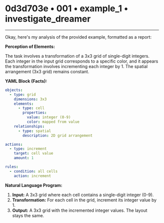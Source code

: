 # 0d3d703e • 001 • example_1 • investigate_dreamer

---
Okay, here's my analysis of the provided example, formatted as a report:

**Perception of Elements:**

The task involves a transformation of a 3x3 grid of single-digit integers. Each integer in the input grid corresponds to a specific color, and it appears the transformation involves incrementing each integer by 1. The spatial arrangement (3x3 grid) remains constant.

**YAML Block (Facts):**



```yaml
objects:
  - type: grid
    dimensions: 3x3
    elements:
      - type: cell
        properties:
          value: integer (0-9)
          color: mapped from value
    relationships:
      - type: spatial
        description: 2D grid arrangement

actions:
  - type: increment
    target: cell value
    amount: 1

rules:
  - condition: all cells
    action: increment
```



**Natural Language Program:**

1.  **Input:** A 3x3 grid where each cell contains a single-digit integer (0-9).
2.  **Transformation:** For each cell in the grid, increment its integer value by 1.
3.  **Output:** A 3x3 grid with the incremented integer values. The layout stays the same.

